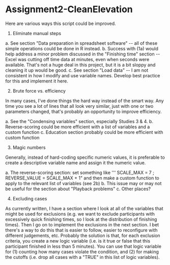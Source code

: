 # Assignment2-CleanElevation

Here are various ways this script could be improved.

1. Eliminate manual steps

a. See section "Data preparation in spreadsheet software" -- all of these simple operations could be done in R instead.
b. Success with (1a) would help address a minor problem discussed in the "Finishing time" section -- Excel was cutting off time data at minutes, even when seconds were available. That's not a huge deal in this project, but it is a bit sloppy and cleaning it up would be good.
c. See section "Load data" -- I am not consistent in how I modify and use variable names. Develop best practice for this and implement it here.


2. Brute force vs. efficiency

In many cases, I've done things the hard way instead of the smart way. Any time you see a lot of lines that all look very similar, just with one or two parameters changed, that's probably an opportunity to improve efficiency.

a. See the "Condensing variables" section, especially Studies 3 & 4.
b. Reverse-scoring could be more efficient with a list of variables and a custom function
c. Education section probably could be more efficient with custom function


3. Magic numbers

Generally, instead of hard-coding specific numeric values, it is preferable to create a descriptive variable name and assign it the numeric value. 

a. The reverse-scoring section: set something like ''' SCALE_MAX = 7 ; REVERSE_VALUE = SCALE_MAX + 1" and then make a custom function to apply to the relevant list of variables (see 2b)
b. This issue may or may not be useful for the section about "Playback problems"
c. Other places?


4. Excluding cases

As currently written, I have a section where I look at all of the variables that might be used for exclusions (e.g. we want to exclude participants with excessively quick finishing times, so I look at the distribution of finishing times). Then I go on to implement the exclusions in the next section. I bet there's a way to do this that is easier to follow, easier to reconfigure with different judgements, etc. Probably the solution is that, for each exclusion criteria, you create a new logic variable (i.e. is it true or false that this participant finished in less than 5 minutes). You can use that logic variable for (1) counting how many cases violate the condition, and (2) for making the cutoffs (i.e. drop all cases with a "TRUE" in this list of logic variables).
